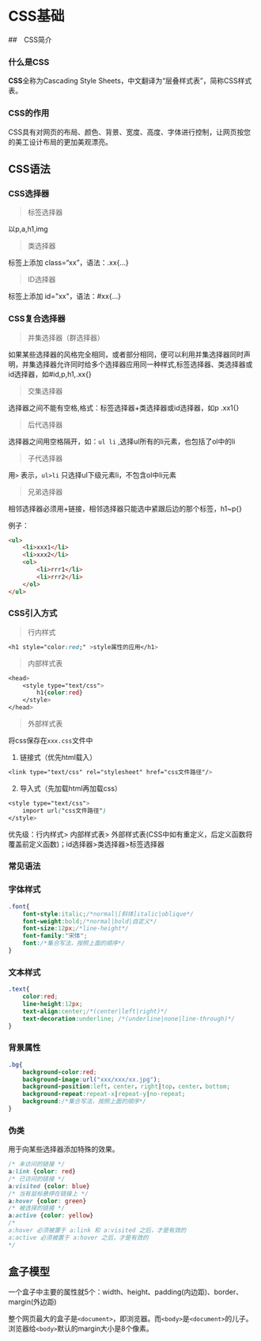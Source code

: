 # CSS基础

##　CSS简介

### 什么是CSS

**CSS**全称为Cascading Style Sheets，中文翻译为“层叠样式表”，简称CSS样式表。

### CSS的作用

CSS具有对网页的布局、颜色、背景、宽度、高度、字体进行控制，让网页按您的美工设计布局的更加美观漂亮。

## CSS语法

### CSS选择器

> 标签选择器

以p,a,h1,img

> 类选择器

标签上添加 class=“xx”，语法：.xx{...}

> ID选择器

标签上添加 id="xx"，语法：#xx{...}

### CSS复合选择器

> 并集选择器（群选择器）

如果某些选择器的风格完全相同，或者部分相同，便可以利用并集选择器同时声明，并集选择器允许同时给多个选择器应用同一种样式,标签选择器、类选择器或id选择器，如#id,p,h1,.xx{}

> 交集选择器

选择器之间不能有空格,格式：标签选择器+类选择器或id选择器，如p .xx1{}

> 后代选择器

选择器之间用空格隔开，如：`ul li` ,选择ul所有的li元素，也包括了ol中的li

> 子代选择器

用`>` 表示，`ul>li` 只选择ul下级元素li，不包含ol中li元素

> 兄弟选择器

相邻选择器必须用+链接，相邻选择器只能选中紧跟后边的那个标签，h1~p{}

例子：

```html
<ul>
	<li>xxx1</li>
	<li>xxx2</li>
	<ol>
		<li>rrr1</li>
		<li>rrr2</li>
	</ol>
</ul>
```

### CSS引入方式

> 行内样式

```css
<h1 style="color:red;" >style属性的应用</h1>
```

> 内部样式表

```css
<head>
	<style type="text/css">
		h1{color:red}
	</style>
</head>
```

> 外部样式表

将css保存在`xxx.css`文件中

1. 链接式（优先html载入）

```css
<link type="text/css" rel="stylesheet" href="css文件路径"/>
```

2. 导入式（先加载html再加载css）

```css
<style type="text/css">
	import url("css文件路径")
</style>
```

优先级：行内样式> 内部样式表> 外部样式表(CSS中如有重定义，后定义函数将覆盖前定义函数)；id选择器>类选择器>标签选择器

### 常见语法

### 字体样式

```css
.font{
    font-style:italic;/*normal|[斜体]italic|oblique*/
	font-weight:bold;/*normal|bold|自定义*/
	font-size:12px;/*line-height*/
	font-family:"宋体";
	font:/*集合写法，按照上面的顺序*/
}
```

### 文本样式

```css
.text{
	color:red;
	line-height:12px;
	text-align:center;/*(center|left|right)*/
	text-decoration:underline; /*(underline|none|line-through)*/
}
```

### 背景属性

```css
.bg{
    background-color:red;
    background-image:url("xxx/xxx/xx.jpg");
    background-position:left，center，right|top，center，bottom;
    background-repeat:repeat-x|repeat-y|no-repeat;
    background:/*集合写法，按照上面的顺序*/
}
```

### 伪类

用于向某些选择器添加特殊的效果。

```css
/* 未访问的链接 */
a:link {color: red}
/* 已访问的链接 */
a:visited {color: blue}
/* 当有鼠标悬停在链接上 */
a:hover {color: green}
/* 被选择的链接 */
a:active {color: yellow}
/*
a:hover 必须被置于 a:link 和 a:visited 之后，才是有效的
a:active 必须被置于 a:hover 之后，才是有效的
*/
```



## 盒子模型

一个盒子中主要的属性就5个：width、height、padding(内边距)、border、margin(外边距)

整个网页最大的盒子是`<document>`，即浏览器。而`<body>`是`<document>`的儿子。浏览器给`<body>`默认的margin大小是8个像素。